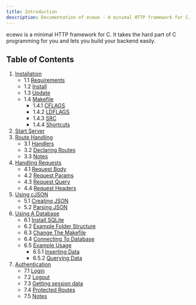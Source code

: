 ```yaml
---
title: Introduction
description: Documentation of ecewo - A minimal HTTP framework for C.
---
```


ecewo is a minimal HTTP framework for C. It takes the hard part of C programming for you and lets you build your backend easily.

## Table of Contents

1. [Installation](/docs/installation)
    - 1.1 [Requirements](/docs/installation#requirements)
    - 1.2 [Install](/docs/installation#install)
    - 1.3 [Update](/docs/installation#update)
    - 1.4 [Makefile](/docs/installation#makefile)
        - 1.4.1 [CFLAGS](/docs/installation#cflags)
        - 1.4.2 [LDFLAGS](/docs/installation#ldflags)
        - 1.4.3 [SRC](/docs/installation#src)
        - 1.4.4 [Shortcuts](/docs/installation#shortcuts)
2. [Start Server](/docs/start-server)
3. [Route Handling](/docs/route-handling)
    - 3.1 [Handlers](/docs/route-handling#handlers)
    - 3.2 [Declaring Routes](/docs/route-handling#declaring-routes)
    - 3.3 [Notes](/docs/route-handling#notes)
4. [Handling Requests](/docs/handling-requests)
    - 4.1 [Request Body](/docs/handling-requests#request-body)
    - 4.2 [Request Params](/docs/handling-requests#request-params)
    - 4.3 [Request Query](/docs/handling-requests#request-query)
    - 4.4 [Request Headers](/docs/handling-requests#request-headers)
5. [Using cJSON](/docs/using-cjson)
    - 5.1 [Creating JSON](/docs/using-json#creating-json)
    - 5.2 [Parsing JSON](/docs/using-json#parsing-json)
6. [Using A Database](/docs/using-a-database)
    - 6.1 [Install SQLite](/docs/using-a-database#install-sqlite)
    - 6.2 [Example Folder Structure](/docs/using-a-database#example-folder-structure)
    - 6.3 [Change The Makefile](/docs/using-a-database#change-the-makefile)
    - 6.4 [Connecting To Database](/docs/using-a-database#connecting-to-database)
    - 6.5 [Example Usage](/docs/using-a-database#example-usage)
        - 6.5.1 [Inserting Data](/docs/using-a-database#inserting-data)
        - 6.5.2 [Querying Data](/docs/using-a-database#querying-data)
7. [Authentication](/docs/authentication)
    - 7.1 [Login](/docs/authentication#login)
    - 7.2 [Logout](/docs/authentication#logout)
    - 7.3 [Getting session data](/docs/authentication#getting-session-data)
    - 7.4 [Protected Routes](/docs/authentication#protected-routes)
    - 7.5 [Notes](/docs/authentication#notes)
